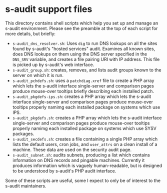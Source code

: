 # s-audit support files

This directory contains shell scripts which help you set up and manage an
s-audit environment. Please see the preamble at the top of each script for
more details, but briefly:

* `s-audit_dns_resolver.sh`: Uses `dig` to run DNS lookups on all the sites
  found by s-audit's "hosted services" audit.  Examines all known sites,
  does DNS lookups on them using the DNS server specified in the `DNS_SRV`
  variable, and creates a file pairing URI with IP address. This file is
  picked up by s-audit's web interface.
* `s-audit_group.sh`: creates, removes, and lists audit groups known to the
  server on which it is run.
* `s-audit_pchdefs.sh`: uses a `patchdiag.xref` file to create a PHP array
  which lets the s-audit interface single-server and comparison pages
  produce mouse-over tooltips briefly describing each installed patch.
* `s-audit_pkgdefs-ips.sh`: creates a PHP array which lets the s-audit
  interface single-server and comparison pages produce mouse-over tooltips
  properly namimg each installed package on systems which use IPS.
* `s-audit_pkgdefs.sh`: creates a PHP array which lets the s-audit
  interface single-server and comparison pages produce mouse-over tooltips
    properly namimg each installed package on systems which use SYSV
	packages.
* `s-audit_secdefs.sh`: creates a file containing  a single PHP array which
  lists the default users, cron jobs, and `user_attrs` on a clean install of a
  machine. These data are used on the security audit page.
* `s-audit_subnet.sh`: audits subnets, producing a list which contains
  information on DNS records and pingable machines. Currently it produces
  information which is vaguely human-readable, but is designed to be
  understood by s-audit's PHP audit interface.

Some of these scripts are useful, some I expect to only be of interest to
the s-audit maintainers.
